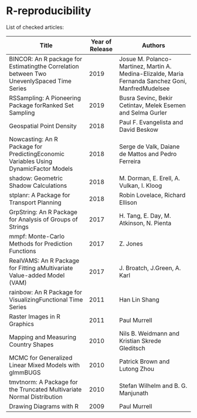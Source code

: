 # R-reproducibility

List of checked articles:

| Title | Year of Release | Authors |
|----------------|-------------|---------|
| BINCOR: An R package for Estimatingthe Correlation between Two UnevenlySpaced Time Series | 2019 | Josue M. Polanco-Martinez, Martin A. Medina-Elizalde, Maria Fernanda Sanchez Goni, ManfredMudelsee |
| RSSampling: A Pioneering Package forRanked Set Sampling | 2019 | Busra Sevinc, Bekir Cetintav, Melek Esemen and Selma Gurler |
| Geospatial Point Density | 2018 | Paul F. Evangelista and David Beskow |
| Nowcasting: An R Package for PredictingEconomic Variables Using DynamicFactor Models | 2018 | Serge de Valk, Daiane de Mattos and Pedro Ferreira |
| shadow: Geometric Shadow Calculations | 2018 | M. Dorman, E. Erell, A. Vulkan, I. Kloog |
| stplanr: A Package for Transport Planning | 2018 | Robin Lovelace, Richard Ellison |
| GrpString: An R Package for Analysis of Groups of Strings | 2017 | H. Tang, E. Day, M. Atkinson, N. Pienta |
| mmpf: Monte-Carlo Methods for Prediction Functions | 2017 | Z. Jones |
| RealVAMS: An R Package for Fitting aMultivariate Value-added Model (VAM) | 2017 | J. Broatch, J.Green, A. Karl |
| rainbow: An R Package for VisualizingFunctional Time Series | 2011 | Han Lin Shang |
| Raster Images in R Graphics | 2011 | Paul Murrell |
| Mapping and Measuring Country Shapes | 2010 | Nils B. Weidmann and Kristian Skrede Gleditsch |
| MCMC for Generalized Linear Mixed Models with glmmBUGS | 2010 | Patrick Brown and Lutong Zhou |
| tmvtnorm: A Package for the Truncated Multivariate Normal Distribution | 2010 | Stefan Wilhelm and B. G. Manjunath |
| Drawing Diagrams with R | 2009 | Paul Murrell |

